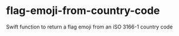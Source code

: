 # flag-emoji-from-country-code
Swift function to return a flag emoji from an iSO 3166-1 country code
